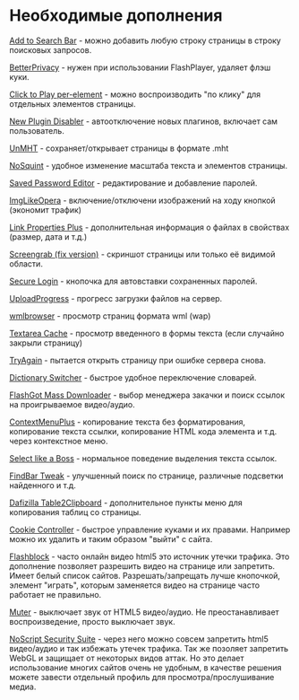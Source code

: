 # Необходимые дополнения

[Add to Search Bar](https://addons.mozilla.org/en-us/firefox/addon/add-to-search-bar) - можно добавить любую строку страницы в строку поисковых запросов.

[BetterPrivacy](https://addons.mozilla.org/en-US/firefox/addon/betterprivacy) - нужен при использовании FlashPlayer, удаляет флэш куки.

[Click to Play per-element](https://addons.mozilla.org/en-US/firefox/addon/click-to-play-per-element) - можно воспроизводить "по клику" для отдельных элементов страницы.

[New Plugin Disabler](https://addons.mozilla.org/en-US/firefox/addon/new-plugin-disabler) - автоотключение новых плагинов, включает сам пользователь.

[UnMHT](https://addons.mozilla.org/en-US/firefox/addon/unmht) - сохраняет/открывает страницы в формате .mht

[NoSquint](https://addons.mozilla.org/en-US/firefox/addon/nosquint) - удобное изменение масштаба текста и элементов страницы.

[Saved Password Editor](https://addons.mozilla.org/en-US/firefox/addon/saved-password-editor) - редактирование и добавление паролей.

[ImgLikeOpera](https://addons.mozilla.org/en-us/firefox/addon/imglikeopera) - включение/отключени изображений на ходу кнопкой (экономит трафик)

[Link Properties Plus](https://addons.mozilla.org/en-US/firefox/addon/link-properties-plus) - дополнительная информация о файлах в свойствах (размер, дата и т.д.)

[Screengrab (fix version)](https://addons.mozilla.org/en-US/firefox/addon/screengrab-fix-version) - скриншот страницы или только её видимой области.

[Secure Login](https://addons.mozilla.org/en-US/firefox/addon/secure-login) - кнопочка для автовставки сохраненных паролей.

[UploadProgress](https://addons.mozilla.org/en-Us/firefox/addon/uploadprogress) - прогресс загрузки файлов на сервер.

[wmlbrowser](https://addons.mozilla.org/en-US/firefox/addon/wmlbrowser) - просмотр страниц формата wml (wap)

[Textarea Cache](https://addons.mozilla.org/en-US/firefox/addon/textarea-cache) - просмотр введенного в формы текста (если случайно закрыли страницу)

[TryAgain](https://addons.mozilla.org/en-US/firefox/addon/tryagain) - пытается открыть страницу при ошибке сервера снова.

[Dictionary Switcher](https://addons.mozilla.org/en-uS/firefox/addon/dictionary-switcher) - быстрое удобное переключение словарей.

[FlashGot Mass Downloader](https://addons.mozilla.org/en-US/firefox/addon/flashgot) - выбор менеджера закачки и поиск ссылок на проигрываемое видео/аудио.

[ContextMenuPlus](https://addons.mozilla.org/en-US/firefox/addon/contextmenuplus) - копирование текста без форматирования, копирование текста ссылки, копирование HTML кода элемента и т.д. через контекстное меню.

[Select like a Boss](https://addons.mozilla.org/en-US/firefox/addon/select-like-a-boss) - нормальное поведение выделения текста ссылок.

[FindBar Tweak](https://addons.mozilla.org/en-US/firefox/addon/findbar-tweak) - улучшенный поиск по странице, различные подсветки найденного и т.д.

[Dafizilla Table2Clipboard](https://addons.mozilla.org/en-US/firefox/addon/dafizilla-table2clipboard) - дополнительное пункты меню для копирования таблиц со страницы.

[Cookie Controller](https://addons.mozilla.org/en-us/firefox/addon/cookie-controller) - быстрое управление куками и их правами. Например можно их удалить и таким образом "выйти" с сайта.

[Flashblock](https://addons.mozilla.org/ru/firefox/addon/flashblock/) - часто онлайн видео html5 это источник утечки трафика. Это дополнение позволяет разрешить видео на странице или запретить. Имеет белый список сайтов. Разрешать/запрещать лучше кнопочкой, элемент "играть", которым заменяется видео на странице часто работает не правильно.

[Muter](https://addons.mozilla.org/en-US/firefox/addon/muter/) - выключает звук от HTML5 видео/аудио. Не преостанавливает воспроизведение, просто выключает звук.

[NoScript Security Suite](https://addons.mozilla.org/en-US/firefox/addon/noscript) - через него можно совсем запретить html5 видео/аудио и так избежать утечек трафика. Так же позоляет запретить WebGL и защищает от некоторых видов аттак. Но это делает использование многих сайтов очень не удобным, в качестве решения можете завести отдельный профиль для просмотра/прослушивание медиа.